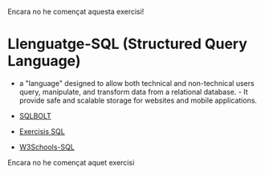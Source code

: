 Encara no he començat aquesta exercisi!

# Llenguatge-SQL (Structured Query Language)
- a "language" designed to allow both technical and non-technical users query, manipulate, and transform data from a relational database. - It provide safe and scalable storage for websites and mobile applications.

- [SQLBOLT](https://sqlbolt.com/)
- [Exercisis SQL](https://josejuansanchez.org/bd/ejercicios-consultas-sql/index.html#ejercicios.-realizaci%C3%B3n-de-consultas-sql)
- [W3Schools-SQL](https://www.w3schools.com/sql/default.asp)

Encara no he començat aquet exercisi


